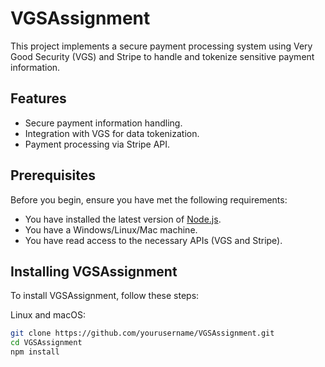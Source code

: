 # VGSAssignment

This project implements a secure payment processing system using Very Good Security (VGS) and Stripe to handle and tokenize sensitive payment information.

## Features

- Secure payment information handling.
- Integration with VGS for data tokenization.
- Payment processing via Stripe API.

## Prerequisites

Before you begin, ensure you have met the following requirements:
- You have installed the latest version of [Node.js](https://nodejs.org/).
- You have a Windows/Linux/Mac machine.
- You have read access to the necessary APIs (VGS and Stripe).

## Installing VGSAssignment

To install VGSAssignment, follow these steps:

Linux and macOS:
```bash
git clone https://github.com/yourusername/VGSAssignment.git
cd VGSAssignment
npm install